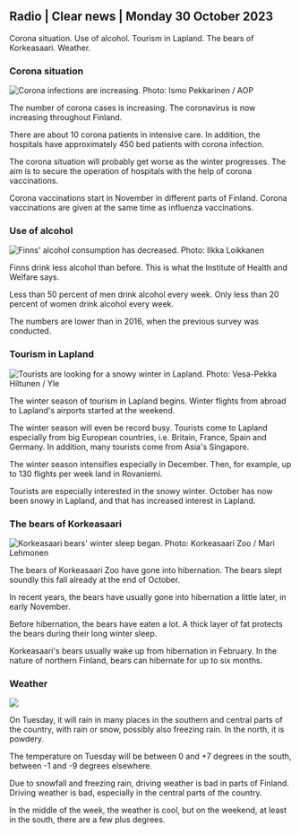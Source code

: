 ## Radio \| Clear news \| Monday 30 October 2023

Corona situation. Use of alcohol. Tourism in Lapland. The bears of Korkeasaari. Weather.

### Corona situation

![Corona infections are increasing. Photo: Ismo Pekkarinen / AOP](https://images.cdn.yle.fi/image/upload/c_crop,h_1992,w_3543,x_0,y_232/ar_1.7777777777777777,c_fill,g_faces,h_675,w_1200/dpr_1.0/q_auto:eco/f_auto/fl_lossy/v1698673937/39-1193332653fb40a9c4a2)

The number of corona cases is increasing. The coronavirus is now increasing throughout Finland.

There are about 10 corona patients in intensive care. In addition, the hospitals have approximately 450 bed patients with corona infection.

The corona situation will probably get worse as the winter progresses. The aim is to secure the operation of hospitals with the help of corona vaccinations.

Corona vaccinations start in November in different parts of Finland. Corona vaccinations are given at the same time as influenza vaccinations.

### Use of alcohol

![Finns' alcohol consumption has decreased. Photo: Ilkka Loikkanen](https://images.cdn.yle.fi/image/upload/c_crop,h_2160,w_3840,x_0,y_325/ar_1.7777777777777777,c_fill,g_faces,h_675,w_1200/dpr_1.0/q_auto:eco/f_auto/fl_lossy/v1682602904/39-1105424644a7b35b4046)

Finns drink less alcohol than before. This is what the Institute of Health and Welfare says.

Less than 50 percent of men drink alcohol every week. Only less than 20 percent of women drink alcohol every week.

The numbers are lower than in 2016, when the previous survey was conducted.

### Tourism in Lapland

![Tourists are looking for a snowy winter in Lapland. Photo: Vesa-Pekka Hiltunen / Yle](https://images.cdn.yle.fi/image/upload/c_crop,h_3375,w_6000,x_0,y_473/ar_1.7777777777777777,c_fill,g_faces,h_675,w_1200/dpr_1.0/q_auto:eco/f_auto/fl_lossy/v1673250132/39-105687963bbc441bd57b)

The winter season of tourism in Lapland begins. Winter flights from abroad to Lapland's airports started at the weekend.

The winter season will even be record busy. Tourists come to Lapland especially from big European countries, i.e. Britain, France, Spain and Germany. In addition, many tourists come from Asia's Singapore.

The winter season intensifies especially in December. Then, for example, up to 130 flights per week land in Rovaniemi.

Tourists are especially interested in the snowy winter. October has now been snowy in Lapland, and that has increased interest in Lapland.

### The bears of Korkeasaari

![Korkeasaari bears' winter sleep began. Photo: Korkeasaari Zoo / Mari Lehmonen](https://images.cdn.yle.fi/image/upload/c_crop,h_3239,w_5759,x_0,y_0/ar_1.7777777777777777,c_fill,g_faces,h_675,w_1200/dpr_1.0/q_auto:eco/f_auto/fl_lossy/v1698664391/39-1193141653f687431ff4)

The bears of Korkeasaari Zoo have gone into hibernation. The bears slept soundly this fall already at the end of October.

In recent years, the bears have usually gone into hibernation a little later, in early November.

Before hibernation, the bears have eaten a lot. A thick layer of fat protects the bears during their long winter sleep.

Korkeasaari's bears usually wake up from hibernation in February. In the nature of northern Finland, bears can hibernate for up to six months.

### Weather

![](https://images.cdn.yle.fi/image/upload/c_crop,h_1080,w_1919,x_0,y_0/ar_1.7777777777777777,c_fill,g_faces,h_675,w_1200/dpr_1.0/q_auto:eco/f_auto/fl_lossy/v1698681609/39-1193390653fd2ed08682)

On Tuesday, it will rain in many places in the southern and central parts of the country, with rain or snow, possibly also freezing rain. In the north, it is powdery.

The temperature on Tuesday will be between 0 and +7 degrees in the south, between -1 and -9 degrees elsewhere.

Due to snowfall and freezing rain, driving weather is bad in parts of Finland. Driving weather is bad, especially in the central parts of the country.

In the middle of the week, the weather is cool, but on the weekend, at least in the south, there are a few plus degrees.